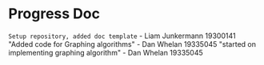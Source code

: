 # Progress Doc

`Setup repository, added doc template` - Liam Junkermann 19300141
"Added code for Graphing algorithms" - Dan Whelan 19335045
"started on implementing graphing algorithm" - Dan Whelan 19335045